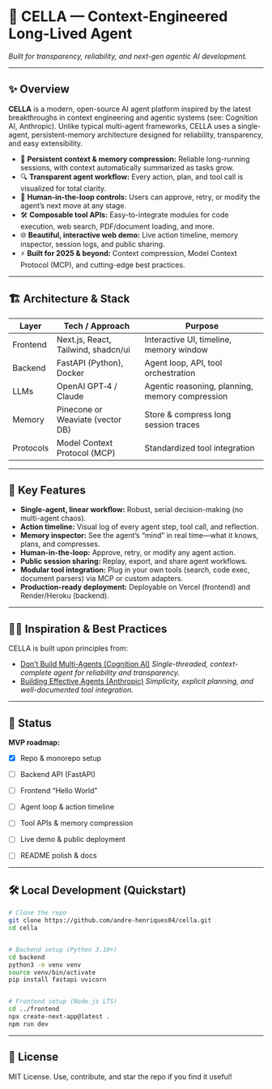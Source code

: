 # 🚀 CELLA — Context-Engineered Long-Lived Agent


*Built for transparency, reliability, and next-gen agentic AI development.*


---


## ✨ Overview


**CELLA** is a modern, open-source AI agent platform inspired by the latest breakthroughs in context engineering and agentic systems (see: Cognition AI, Anthropic). 
Unlike typical multi-agent frameworks, CELLA uses a single-agent, persistent-memory architecture designed for reliability, transparency, and easy extensibility.


- 🧠 **Persistent context & memory compression:** Reliable long-running sessions, with context automatically summarized as tasks grow.
- 🔍 **Transparent agent workflow:** Every action, plan, and tool call is visualized for total clarity.
- 👤 **Human-in-the-loop controls:** Users can approve, retry, or modify the agent’s next move at any stage.
- 🛠️ **Composable tool APIs:** Easy-to-integrate modules for code execution, web search, PDF/document loading, and more.
- 🌐 **Beautiful, interactive web demo:** Live action timeline, memory inspector, session logs, and public sharing.
- ⚡ **Built for 2025 & beyond:** Context compression, Model Context Protocol (MCP), and cutting-edge best practices.


---


## 🏗️ Architecture & Stack


| Layer     | Tech / Approach                 | Purpose                                        |
|-----------|---------------------------------|------------------------------------------------|
| Frontend  | Next.js, React, Tailwind, shadcn/ui | Interactive UI, timeline, memory window         |
| Backend   | FastAPI (Python), Docker        | Agent loop, API, tool orchestration             |
| LLMs      | OpenAI GPT‑4 / Claude           | Agentic reasoning, planning, memory compression |
| Memory    | Pinecone or Weaviate (vector DB)| Store & compress long session traces            |
| Protocols | Model Context Protocol (MCP)    | Standardized tool integration                   |


---


## 🎯 Key Features


- **Single-agent, linear workflow:** Robust, serial decision-making (no multi-agent chaos).
- **Action timeline:** Visual log of every agent step, tool call, and reflection.
- **Memory inspector:** See the agent’s “mind” in real time—what it knows, plans, and compresses.
- **Human-in-the-loop:** Approve, retry, or modify any agent action.
- **Public session sharing:** Replay, export, and share agent workflows.
- **Modular tool integration:** Plug in your own tools (search, code exec, document parsers) via MCP or custom adapters.
- **Production-ready deployment:** Deployable on Vercel (frontend) and Render/Heroku (backend).


---


## 🧑‍💻 Inspiration & Best Practices


CELLA is built upon principles from:


- [Don’t Build Multi-Agents (Cognition AI)](https://cognition.ai/blog/dont-build-multi-agents#applying-the-principles) 
 _Single-threaded, context-complete agent for reliability and transparency._
- [Building Effective Agents (Anthropic)](https://www.anthropic.com/engineering/building-effective-agents) 
 _Simplicity, explicit planning, and well-documented tool integration._


---


## 🚦 Status


**MVP roadmap:** 
- [x] Repo & monorepo setup 
- [ ] Backend API (FastAPI) 
- [ ] Frontend “Hello World” 
- [ ] Agent loop & action timeline 
- [ ] Tool APIs & memory compression 
- [ ] Live demo & public deployment 
- [ ] README polish & docs


---


## 🛠️ Local Development (Quickstart)


```bash
# Clone the repo
git clone https://github.com/andre-henriques04/cella.git
cd cella


# Backend setup (Python 3.10+)
cd backend
python3 -m venv venv
source venv/bin/activate
pip install fastapi uvicorn


# Frontend setup (Node.js LTS)
cd ../frontend
npx create-next-app@latest .
npm run dev
```


---


## 🌟 License
MIT License. Use, contribute, and star the repo if you find it useful!
